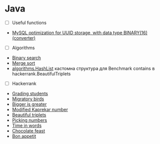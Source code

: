 # Java

- [ ] Useful functions

- [MySQL optimization for UUID storage, with data type BINARY(16) (converter)](https://github.com/yourhostel/Java/blob/main/src/main/java/useful_functions/UUIDConverterForMySQL_BINARY_16.java)

- [ ] Algorithms

- [Binary search](https://github.com/yourhostel/Java/blob/main/src/main/java/algorithms/BinarySearch.java)
- [Merge sort](https://github.com/yourhostel/Java/blob/main/src/main/java/algorithms/MergeSort.java)
- [algorithms.HashList](https://github.com/yourhostel/Java/blob/main/src/main/java/algorithms/HashList.java) кастомна структура для Benchmark contains в hackerrank.BeautifulTriplets


- [ ] Hackerrank

- [Grading students](https://github.com/yourhostel/Java/blob/main/src/main/java/hackerrank/GradingStudents.java)
- [Migratory birds](https://github.com/yourhostel/Java/blob/main/src/main/java/hackerrank/MigratoryBirds.java)
- [Bigger is greater](https://github.com/yourhostel/Java/blob/main/src/main/java/hackerrank/BiggerIsGreater.java)
- [Modified Kaprekar number](https://github.com/yourhostel/Java/blob/main/src/main/java/hackerrank/KaprekarNumbers.java)
- [Beautiful triplets](https://github.com/yourhostel/Java/blob/main/src/main/java/hackerrank/BeautifulTriplets.java)
- [Picking numbers](https://github.com/yourhostel/Java/blob/main/src/main/java/hackerrank/PickingNumbers.java)
- [Time in words](https://github.com/yourhostel/Java/blob/main/src/main/java/hackerrank/TimeInWords.java)
- [Chocolate feast](https://github.com/yourhostel/Java/blob/main/src/main/java/hackerrank/ChocolateFeast.java)
- [Bon appetit](https://github.com/yourhostel/Java/blob/main/src/main/java/hackerrank/BonAppetit.java)